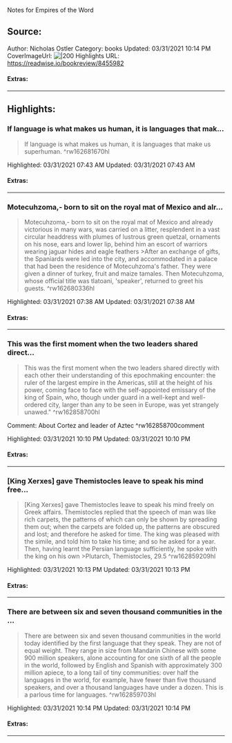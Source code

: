 Notes for Empires of the Word

## Source:
Author: Nicholas Ostler
Category: books
Updated: 03/31/2021 10:14 PM
CoverImageUrl: 
![|200](https://images-na.ssl-images-amazon.com/images/I/61bVTK%2B589L._SL200_.jpg)
Highlights URL: https://readwise.io/bookreview/8455982


#### Extras:


 
-----
 ## Highlights:

### If language is what makes us human, it is languages that mak...
>If language is what makes us human, it is languages that make us superhuman. ^rw162681670hl


Highlighted: 03/31/2021 07:43 AM
Updated: 03/31/2021 07:43 AM


#### Extras:



------

### Motecuhzoma,- born to sit on the royal mat of Mexico and alr...
>Motecuhzoma,- born to sit on the royal mat of Mexico and already victorious in many wars, was carried on a litter, resplendent in a vast circular headdress with plumes of lustrous green quetzal, ornaments on his nose, ears and lower lip, behind him an escort of warriors wearing jaguar hides and eagle feathers
&gt;After an exchange of gifts, the Spaniards were led into the city, and accommodated in a palace that had been the residence of Motecuhzoma&#39;s father. They were given a dinner of turkey, fruit and maize tamales. Then Motecuhzoma, whose official title was tlatoani, &#39;speaker&#39;, returned to greet his guests. ^rw162680336hl


Highlighted: 03/31/2021 07:38 AM
Updated: 03/31/2021 07:38 AM


#### Extras:



------

### This was the first moment when the two leaders shared direct...
>This was the first moment when the two leaders shared directly with each other their understanding of this epochmaking encounter: the ruler of the largest empire in the Americas, still at the height of his power, coming face to face with the self-appointed emissary of the king of Spain, who, though under guard in a well-kept and well-ordered city, larger than any to be seen in Europe, was yet strangely unawed.&quot; ^rw162858700hl

Comment: About Cortez and leader of Aztec ^rw162858700comment

Highlighted: 03/31/2021 10:10 PM
Updated: 03/31/2021 10:10 PM


#### Extras:



------

### [King Xerxes] gave Themistocles leave to speak his mind free...
>[King Xerxes] gave Themistocles leave to speak his mind freely on Greek affairs. Themistocles replied that the speech of man was like rich carpets, the patterns of which can only be shown by spreading them out; when the carpets are folded up, the patterns are obscured and lost; and therefore he asked for time. The king was pleased with the simile, and told him to take his time; and so he asked for a year. Then, having learnt the Persian language sufficiently, he spoke with the king on his own
&gt;Plutarch, Themistocles, 29.5 ^rw162859209hl


Highlighted: 03/31/2021 10:13 PM
Updated: 03/31/2021 10:13 PM


#### Extras:



------

### There are between six and seven thousand communities in the ...
>There are between six and seven thousand communities in the world today identified by the first language that they speak. They are not of equal weight. They range in size from Mandarin Chinese with some 900 million speakers, alone accounting for one sixth of all the people in the world, followed by English and Spanish with approximately 300 million apiece, to a long tail of tiny communities: over half the languages in the world, for example, have fewer than five thousand speakers, and over a thousand languages have under a dozen. This is a parlous time for languages. ^rw162859703hl


Highlighted: 03/31/2021 10:14 PM
Updated: 03/31/2021 10:14 PM


#### Extras:



------

